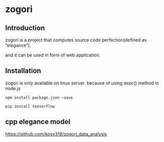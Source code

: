 # zogori



## Introduction


zogori is a project that computes source code perfection(defined as “elegance”).

and it can be used in form of web application.

## Installation


zogori is only available on linux server. because of using exec() method in node.js

```
npm install package.json —save

pip install tensorflow
```

## cpp elegance model

https://github.com/kosy318/zogori_data_analysis
